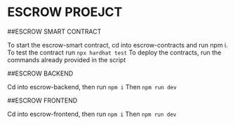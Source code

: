 # ESCROW PROEJCT

##ESCROW SMART CONTRACT

To start the escrow-smart contract, cd into escrow-contracts and run npm i.
To test the contract run `npx hardhat test`
To deploy the contracts, run the commands already provided in the script

##ESCROW BACKEND

Cd into escrow-backend, then run `npm i`
Then `npm run dev`

##ESCROW FRONTEND

Cd into escrow-frontend, then run `npm i`
Then  `npm run dev`


